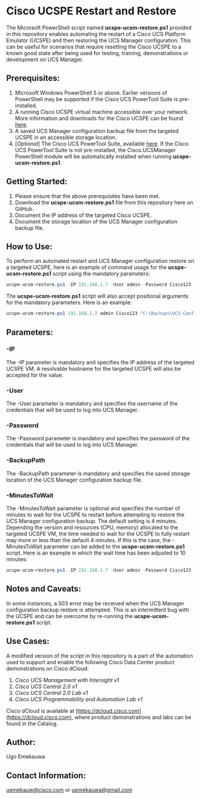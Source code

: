 # Cisco UCSPE Restart and Restore
The Microsoft PowerShell script named **ucspe-ucsm-restore.ps1** provided in this repository enables automating the restart of a Cisco UCS Platform Emulator (UCSPE) and then restoring the UCS Manager configuration. This can be useful for scenarios that require resetting the Cisco UCSPE to a known good state after being used for testing, training, demonstrations or development on UCS Manager.


## Prerequisites:
1. Microsoft Windows PowerShell 5 or above. Earlier versions of PowerShell may be supported if the Cisco UCS PowerTool Suite is pre-installed.
2. A running Cisco UCSPE virtual machine accessible over your network. More information and downloads for the Cisco UCSPE can be found [here](https://community.cisco.com/t5/unified-computing-system/ucs-platform-emulator-downloads/ta-p/3648177).
3. A saved UCS Manager configuration backup file from the targeted UCSPE in an accessible storage location.
4. [_Optional_] The Cisco UCS PowerTool Suite, available [here](https://software.cisco.com/download/home/286305108/type/284574017/release). If the Cisco UCS PowerTool Suite is not pre-installed, the Cisco.UCSManager PowerShell module will be automatically installed when running **ucspe-ucsm-restore.ps1**. 


## Getting Started:
1. Please ensure that the above prerequisites have been met.
2. Download the **ucspe-ucsm-restore.ps1** file from this repository here on GitHub.
3. Document the IP address of the targeted Cisco UCSPE.
4. Document the storage location of the UCS Manager configuration backup file.


## How to Use:
To perform an automated restart and UCS Manager configuration restore on a targeted UCSPE, here is an example of command usage for the **ucspe-ucsm-restore.ps1** script using the mandatory parameters:
```powershell
ucspe-ucsm-restore.ps1 -IP 192.168.1.7 -User admin -Password Cisco123 -BackupPath "C:\Backups\UCS-Config-Backup.xml"
```

The **ucspe-ucsm-restore.ps1** script will also accept positional arguments for the mandatory parameters. Here is an example:
```powershell
ucspe-ucsm-restore.ps1 192.168.1.7 admin Cisco123 "C:\Backups\UCS-Config-Backup.xml"
```

## Parameters:
### -IP
The -IP parameter is mandatory and specifies the IP address of the targeted UCSPE VM. A resolvable hostname for the targeted UCSPE will also be accepted for the value.

### -User
The -User parameter is mandatory and specifies the username of the credentials that will be used to log into UCS Manager.

### -Password
The -Password parameter is mandatory and specifies the password of the credentials that will be used to log into UCS Manager.

### -BackupPath
The -BackupPath parameter is mandatory and specifies the saved storage location of the UCS Manager configuration backup file.

### -MinutesToWait
The -MinutesToWait parameter is optional and specifies the number of minutes to wait for the UCSPE to restart before attempting to restore the UCS Manager configuration backup. The default setting is 4 minutes. Depending the version and resources (CPU, memory) allocated to the targeted UCSPE VM, the time needed to wait for the UCSPE to fully restart may more or less than the default 4 minutes. If this is the case, the -MinutesToWait parameter can be added to the **ucspe-ucsm-restore.ps1** script. Here is an example in which the wait time has been adjusted to 10 minutes:
```powershell
ucspe-ucsm-restore.ps1 -IP 192.168.1.7 -User admin -Password Cisco123 -BackupPath "C:\Backups\UCS-Config-Backup.xml" -MinutesToWait 10
```


## Notes and Caveats:
In some instances, a 503 error may be received when the UCS Manager configuration backup restore is attempted. This is an intermittent bug with the UCSPE and can be overcome by re-running the **ucspe-ucsm-restore.ps1** script.


## Use Cases:
A modified version of the script in this repository is a part of the automation used to support and enable the following Cisco Data Center product demonstrations on Cisco dCloud:

1. _Cisco UCS Management with Intersight v1_
2. _Cisco UCS Central 2.0 v1_
3. _Cisco UCS Central 2.0 Lab v1_
4. _Cisco UCS Programmability and Automation Lab v1_

Cisco dCloud is available at [https://dcloud.cisco.com](https://dcloud.cisco.com), where product demonstrations and labs can be found in the Catalog.


## Author:
Ugo Emekauwa


## Contact Information:
uemekauw@cisco.com or uemekauwa@gmail.com
